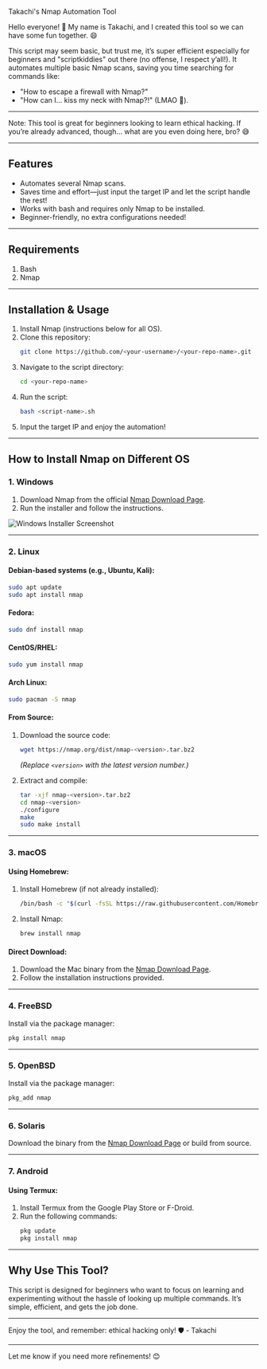 Takachi's Nmap Automation Tool

Hello everyone! 👋 My name is Takachi, and I created this tool so we can have some fun together. 😄

This script may seem basic, but trust me, it’s super efficient especially for beginners and "scriptkiddies" out there (no offense, I respect y’all!). It automates multiple basic Nmap scans, saving you time searching for commands like:  
- "How to escape a firewall with Nmap?" 
- "How can I... kiss my neck with Nmap?!" (LMAO 🤣).  



---
Note:
This tool is great for beginners looking to learn ethical hacking. If you’re already advanced, though... what are you even doing here, bro? 😅  

---

## Features
- Automates several Nmap scans.  
- Saves time and effort—just input the target IP and let the script handle the rest!  
- Works with bash and requires only Nmap to be installed.  
- Beginner-friendly, no extra configurations needed!  

---

## Requirements
1. Bash  
2. Nmap  

---

## Installation & Usage
1. Install Nmap (instructions below for all OS).  
2. Clone this repository:
   ```bash
   git clone https://github.com/<your-username>/<your-repo-name>.git
   ```
3. Navigate to the script directory:
   ```bash
   cd <your-repo-name>
   ```
4. Run the script:
   ```bash
   bash <script-name>.sh
   ```
5. Input the target IP and enjoy the automation!

---

## How to Install Nmap on Different OS

### 1. Windows
1. Download Nmap from the official [Nmap Download Page](https://nmap.org/download#windows).  
2. Run the installer and follow the instructions.  

![Windows Installer Screenshot](https://github.com/user-attachments/assets/8a468c2e-c899-4e2c-a514-e54522dcaee5)

---

### 2. Linux
#### Debian-based systems (e.g., Ubuntu, Kali):
```bash
sudo apt update
sudo apt install nmap
```

#### Fedora:
```bash
sudo dnf install nmap
```

#### CentOS/RHEL:
```bash
sudo yum install nmap
```

#### Arch Linux:
```bash
sudo pacman -S nmap
```

#### From Source:
1. Download the source code:
   ```bash
   wget https://nmap.org/dist/nmap-<version>.tar.bz2
   ```
   *(Replace `<version>` with the latest version number.)*

2. Extract and compile:
   ```bash
   tar -xjf nmap-<version>.tar.bz2
   cd nmap-<version>
   ./configure
   make
   sudo make install
   ```

---

### 3. macOS
#### Using Homebrew:
1. Install Homebrew (if not already installed):
   ```bash
   /bin/bash -c "$(curl -fsSL https://raw.githubusercontent.com/Homebrew/install/HEAD/install.sh)"
   ```
2. Install Nmap:
   ```bash
   brew install nmap
   ```

#### Direct Download:
1. Download the Mac binary from the [Nmap Download Page](https://nmap.org/download.html).  
2. Follow the installation instructions provided.

---

### 4. FreeBSD
Install via the package manager:
```bash
pkg install nmap
```

---

### 5. OpenBSD
Install via the package manager:
```bash
pkg_add nmap
```

---

### 6. Solaris
Download the binary from the [Nmap Download Page](https://nmap.org/download.html) or build from source.

---

### 7. Android
#### Using Termux:
1. Install Termux from the Google Play Store or F-Droid.  
2. Run the following commands:
   ```bash
   pkg update
   pkg install nmap
   ```

---

## Why Use This Tool?
This script is designed for beginners who want to focus on learning and experimenting without the hassle of looking up multiple commands. It’s simple, efficient, and gets the job done.

---

Enjoy the tool, and remember: ethical hacking only! 🛡️
\- Takachi

--- 

Let me know if you need more refinements! 😊
